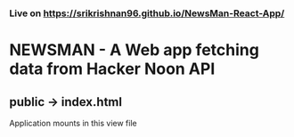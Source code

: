 ### Live on https://srikrishnan96.github.io/NewsMan-React-App/
# NEWSMAN - A Web app fetching data from Hacker Noon API
## public -> index.html
Application mounts in this view file



